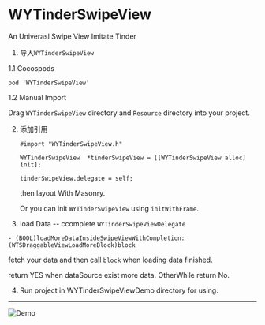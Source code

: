 # WYTinderSwipeView
An Univerasl Swipe View Imitate Tinder

1. 导入`WYTinderSwipeView`

  1.1 Cocospods

  `pod 'WYTinderSwipeView'`

  1.2 Manual Import

  Drag `WYTinderSwipeView` directory and `Resource` directory into your project.

2. 添加引用

   `#import "WYTinderSwipeView.h"`

   `WYTinderSwipeView  *tinderSwipeView = [[WYTinderSwipeView alloc] init]; `

   `tinderSwipeView.delegate = self;`

   then layout With Masonry.

   Or you can init `WYTinderSwipeView` using `initWithFrame`.

3. load Data -- ccomplete `WYTinderSwipeViewDelegate`

  `- (BOOL)loadMoreDataInsideSwipeViewWithCompletion:(WTSDraggableViewLoadMoreBlock)block`

  fetch your data and then call `block` when loading data finished.

  return YES when dataSource exist more data. OtherWhile return No.

4. Run project in WYTinderSwipeViewDemo directory for using.

---
![Demo](https://github.com/wyanassert/WYTinderSwipeView/blob/master/demo.gif)
